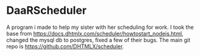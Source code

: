 # DaaRScheduler
A program i made to help my sister with her scheduling for work.
I took the base from https://docs.dhtmlx.com/scheduler/howtostart_nodejs.html,
changed the mysql db to postgres, fixed a few of their bugs.
The main git repo is https://github.com/DHTMLX/scheduler.